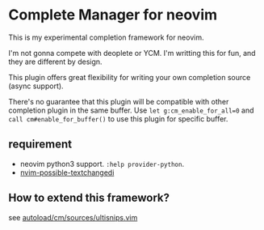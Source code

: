 
# Complete Manager for neovim 

This is my experimental completion framework for neovim.

I'm not gonna compete with deoplete or YCM. I'm writting this for fun, and they
are different by design.

This plugin offers great flexibility for writing your own completion source
(async support).

There's no guarantee that this plugin will be compatible with other completion
plugin in the same buffer. Use `let g:cm_enable_for_all=0` and `call
cm#enable_for_buffer()` to use this plugin for specific buffer.


## requirement

- neovim python3 support. `:help provider-python`.
- [nvim-possible-textchangedi](https://github.com/roxma/nvim-possible-textchangedi)

## How to extend this framework?

see [autoload/cm/sources/ultisnips.vim](autoload/cm/sources/ultisnips.vim)

